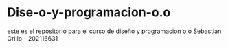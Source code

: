 # Dise-o-y-programacion-o.o
este es el repositorio para el curso de diseño y programacion o.o
Sebastian Grillo - 202116631
